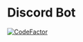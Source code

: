 # Discord Bot
 
[![CodeFactor](https://www.codefactor.io/repository/github/lazaroblanc/discord-bot/badge)](https://www.codefactor.io/repository/github/lazaroblanc/discord-bot)
